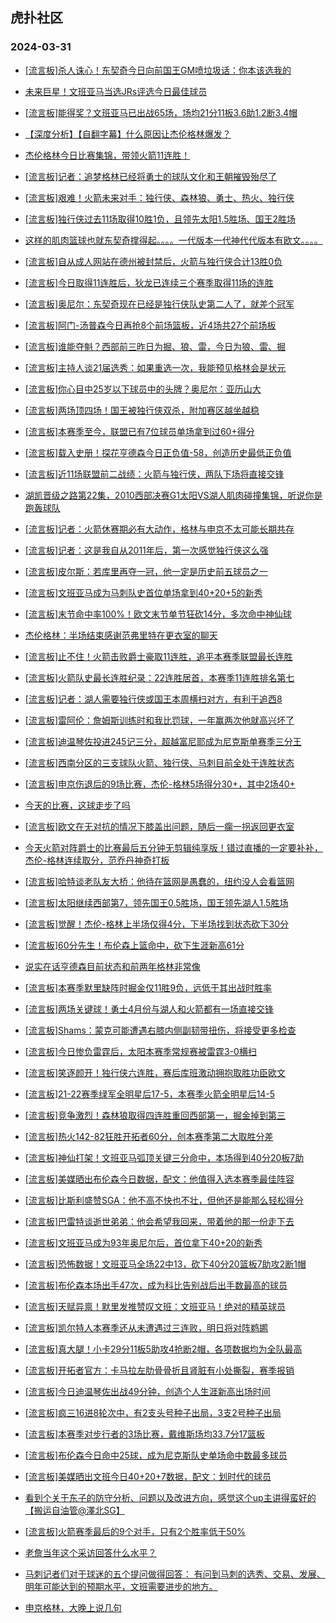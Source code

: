 ## 虎扑社区 
### 2024-03-31

+ [[流言板]杀人诛心！东契奇今日向前国王GM喷垃圾话：你本该选我的](https://bbs.hupu.com/625517759.html)

+ [未来巨星！文班亚马当选JRs评选今日最佳球员](https://bbs.hupu.com/625519111.html)

+ [[流言板]能得奖？文班亚马已出战65场，场均21分11板3.6助1.2断3.4帽](https://bbs.hupu.com/625516244.html)

+ [【深度分析】【自翻字幕】什么原因让杰伦格林爆发？](https://bbs.hupu.com/625518058.html)

+ [杰伦格林今日比赛集锦，带领火箭11连胜！](https://bbs.hupu.com/625512485.html)

+ [[流言板]记者：追梦格林已经将勇士的球队文化和王朝摧毁殆尽了](https://bbs.hupu.com/625520533.html)

+ [[流言板]艰难！火箭未来对手：独行侠、森林狼、勇士、热火、独行侠](https://bbs.hupu.com/625515562.html)

+ [[流言板]独行侠过去11场取得10胜1负，且领先太阳1.5胜场、国王2胜场](https://bbs.hupu.com/625516592.html)

+ [这样的肌肉篮球也就东契奇撑得起。。。。一代版本一代神代代版本有欧文。。。。](https://bbs.hupu.com/625517361.html)

+ [[流言板]自从成人网站在德州被封禁后，火箭与独行侠合计13胜0负](https://bbs.hupu.com/625514453.html)

+ [[流言板]今日取得11连胜后，狄龙已连续三个赛季取得11场的连胜](https://bbs.hupu.com/625515532.html)

+ [[流言板]奥尼尔：东契奇现在已经是独行侠队史第二人了，就差个冠军](https://bbs.hupu.com/625520203.html)

+ [[流言板]阿门-汤普森今日再抢8个前场篮板，近4场共27个前场板](https://bbs.hupu.com/625515409.html)

+ [[流言板]谁能夺魁？西部前三昨日为掘、狼、雷，今日为狼、雷、掘](https://bbs.hupu.com/625516741.html)

+ [[流言板]主持人谈21届选秀：如果重选一次，我能预见格林会是状元](https://bbs.hupu.com/625520720.html)

+ [[流言板]你心目中25岁以下球员中的头牌？奥尼尔：亚历山大](https://bbs.hupu.com/625520259.html)

+ [[流言板]两场顶四场！国王被独行侠双杀，附加赛区越坐越稳](https://bbs.hupu.com/625518701.html)

+ [[流言板]本赛季至今，联盟已有7位球员单场拿到过60+得分](https://bbs.hupu.com/625520440.html)

+ [[流言板]载入史册！探花亨德森今日正负值-58，创造历史最低正负值](https://bbs.hupu.com/625509237.html)

+ [[流言板]近11场联盟前二战绩：火箭与独行侠，两队下场将直接交锋](https://bbs.hupu.com/625520322.html)

+ [湖凯晋级之路第22集，2010西部决赛G1太阳VS湖人肌肉碰撞集锦，听说你是跑轰球队](https://bbs.hupu.com/625518148.html)

+ [[流言板]记者：火箭休赛期必有大动作，格林与申京不太可能长期共存](https://bbs.hupu.com/625520850.html)

+ [[流言板]记者：这是我自从2011年后，第一次感觉独行侠这么强](https://bbs.hupu.com/625514616.html)

+ [[流言板]皮尔斯：若库里再夺一冠，他一定是历史前五球员之一](https://bbs.hupu.com/625515248.html)

+ [[流言板]文班亚马成为马刺队史首位单场拿到40+20+5的新秀](https://bbs.hupu.com/625520143.html)

+ [[流言板]末节命中率100%！欧文末节单节狂砍14分，多次命中神仙球](https://bbs.hupu.com/625512874.html)

+ [杰伦格林：半场结束感谢范弗里特在更衣室的聊天](https://bbs.hupu.com/625517215.html)

+ [[流言板]止不住！火箭击败爵士豪取11连胜，追平本赛季联盟最长连胜](https://bbs.hupu.com/625511526.html)

+ [[流言板]火箭队史最长连胜纪录：22连胜居首，本赛季11连胜排名第七](https://bbs.hupu.com/625520892.html)

+ [[流言板]记者：湖人需要独行侠或国王本周横扫对方，有利于追西8](https://bbs.hupu.com/625512952.html)

+ [[流言板]雷阿伦：詹姆斯训练时和我比罚球，一年赢两次他就高兴坏了](https://bbs.hupu.com/625512801.html)

+ [[流言板]迪温琴佐投进245记三分，超越富尼耶成为尼克斯单赛季三分王](https://bbs.hupu.com/625516171.html)

+ [[流言板]西南分区的三支球队火箭、独行侠、马刺目前全处于连胜状态](https://bbs.hupu.com/625513326.html)

+ [[流言板]申京伤退后的9场比赛，杰伦-格林5场得分30+，其中2场40+](https://bbs.hupu.com/625514543.html)

+ [今天的比赛，这球走步了吗](https://bbs.hupu.com/625511556.html)

+ [[流言板]欧文在无对抗的情况下膝盖出问题，随后一瘸一拐返回更衣室](https://bbs.hupu.com/625511162.html)

+ [今天火箭对阵爵士的比赛最后五分钟无剪辑纯享版！错过直播的一定要补补，杰伦-格林连续取分，范乔丹神奇打板](https://bbs.hupu.com/625512863.html)

+ [[流言板]哈特谈老队友大桥：他待在篮网是愚蠢的，纽约没人会看篮网](https://bbs.hupu.com/625520459.html)

+ [[流言板]太阳继续西部第7，领先国王0.5胜场，国王领先湖人1.5胜场](https://bbs.hupu.com/625512757.html)

+ [[流言板]觉醒！杰伦-格林上半场仅得4分，下半场找到状态砍下30分](https://bbs.hupu.com/625511702.html)

+ [[流言板]60分先生！布伦森上篮命中，砍下生涯新高61分](https://bbs.hupu.com/625509883.html)

+ [说实在话亨德森目前状态和前两年格林非常像](https://bbs.hupu.com/625519033.html)

+ [[流言板]本赛季默里缺阵时掘金仅11胜9负，远低于其出战时胜率](https://bbs.hupu.com/625521011.html)

+ [[流言板]两场关键球！勇士4月份与湖人和火箭都有一场直接交锋](https://bbs.hupu.com/625511981.html)

+ [[流言板]Shams：蒙克可能遭遇右膝内侧副韧带扭伤，将接受更多检查](https://bbs.hupu.com/625513884.html)

+ [[流言板]今日惨负雷霆后，太阳本赛季常规赛被雷霆3-0横扫](https://bbs.hupu.com/625515498.html)

+ [[流言板]笑逐颜开！独行侠六连胜，赛后库班激动拥抱取胜功臣欧文](https://bbs.hupu.com/625515287.html)

+ [[流言板]21-22赛季绿军全明星后17-5，本赛季火箭全明星后14-5](https://bbs.hupu.com/625514817.html)

+ [[流言板]竞争激烈！森林狼取得四连胜重回西部第一，掘金掉到第三](https://bbs.hupu.com/625511073.html)

+ [[流言板]热火142-82狂胜开拓者60分，创本赛季第二大取胜分差](https://bbs.hupu.com/625509130.html)

+ [[流言板]神仙打架！文班亚马弧顶关键三分命中，本场得到40分20板7助](https://bbs.hupu.com/625509920.html)

+ [[流言板]美媒晒出布伦森今日数据，配文：他值得入选本赛季最佳阵容](https://bbs.hupu.com/625520643.html)

+ [[流言板]比斯利盛赞SGA：他不高不快也不壮，但他还是能那么轻松得分](https://bbs.hupu.com/625520055.html)

+ [[流言板]巴雷特谈逝世弟弟：他会希望我回来，带着他的那一份走下去](https://bbs.hupu.com/625520352.html)

+ [[流言板]文班亚马成为93年奥尼尔后，首位拿下40+20的新秀](https://bbs.hupu.com/625510244.html)

+ [[流言板]恐怖数据！文班亚马全场22中13，砍下40分20篮板7助攻2断1帽](https://bbs.hupu.com/625510114.html)

+ [[流言板]布伦森本场出手47次，成为科比告别战后出手数最高的球员](https://bbs.hupu.com/625510458.html)

+ [[流言板]天赋异禀！默里发推赞叹文班：文班亚马！绝对的精英球员](https://bbs.hupu.com/625511940.html)

+ [[流言板]凯尔特人本赛季还从未遭遇过三连败，明日将对阵鹈鹕](https://bbs.hupu.com/625520957.html)

+ [[流言板]真大腿！小卡29分11板5助攻4抢断2帽，各项数据均为全队最高](https://bbs.hupu.com/625511334.html)

+ [[流言板]开拓者官方：卡马拉左肋骨骨折且肾脏有小处撕裂，赛季报销](https://bbs.hupu.com/625521556.html)

+ [[流言板]今日迪温琴佐出战49分钟，创造个人生涯新高出场时间](https://bbs.hupu.com/625521187.html)

+ [[流言板]疯三16进8轮次中，有2支头号种子出局，3支2号种子出局](https://bbs.hupu.com/625521036.html)

+ [[流言板]本赛季对步行者的3场比赛，戴维斯场均33.7分17篮板](https://bbs.hupu.com/625521085.html)

+ [[流言板]布伦森今日命中25球，成为尼克斯队史单场命中数最多球员](https://bbs.hupu.com/625520608.html)

+ [[流言板]美媒晒出文班今日40+20+7数据，配文：划时代的球员](https://bbs.hupu.com/625520753.html)

+ [看到个关于东子的防守分析、问题以及改进方向，感觉这个up主讲得蛮好的【搬运自油管@澤北SG】](https://bbs.hupu.com/625519731.html)

+ [[流言板]火箭赛季最后的9个对手，只有2个胜率低于50%](https://bbs.hupu.com/625520930.html)

+ [老詹当年这个采访回答什么水平？](https://bbs.hupu.com/625522289.html)

+ [马刺记者们对于球迷的五个提问做得回答： 有问到马刺的选秀、交易、发展、明年可能达到的预期水平，文班需要进步的地方。](https://bbs.hupu.com/625521696.html)

+ [申京格林，大晚上说几句](https://bbs.hupu.com/625521219.html)

